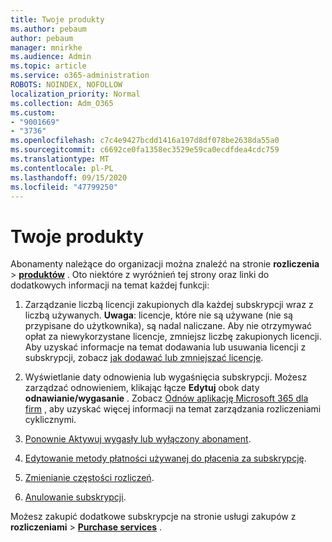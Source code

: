 ```yaml
---
title: Twoje produkty
ms.author: pebaum
author: pebaum
manager: mnirkhe
ms.audience: Admin
ms.topic: article
ms.service: o365-administration
ROBOTS: NOINDEX, NOFOLLOW
localization_priority: Normal
ms.collection: Adm_O365
ms.custom:
- "9001669"
- "3736"
ms.openlocfilehash: c7c4e9427bcdd1416a197d8df078be2638da55a0
ms.sourcegitcommit: c6692ce0fa1358ec3529e59ca0ecdfdea4cdc759
ms.translationtype: MT
ms.contentlocale: pl-PL
ms.lasthandoff: 09/15/2020
ms.locfileid: "47799250"
---
```

# <a name="your-products"></a>Twoje produkty

Abonamenty należące do organizacji można znaleźć na stronie **rozliczenia**  >  **[produktów](https://go.microsoft.com/fwlink/p/?linkid=842054)** . Oto niektóre z wyróżnień tej strony oraz linki do dodatkowych informacji na temat każdej funkcji:

1. Zarządzanie liczbą licencji zakupionych dla każdej subskrypcji wraz z liczbą używanych.  **Uwaga**: licencje, które nie są używane (nie są przypisane do użytkownika), są nadal naliczane.  Aby nie otrzymywać opłat za niewykorzystane licencje, zmniejsz liczbę zakupionych licencji. Aby uzyskać informacje na temat dodawania lub usuwania licencji z subskrypcji, zobacz [jak dodawać lub zmniejszać licencje](https://docs.microsoft.com/alchemyinsights/how-to-add-or-reduce-licenses).

2. Wyświetlanie daty odnowienia lub wygaśnięcia subskrypcji.  Możesz zarządzać odnowieniem, klikając łącze **Edytuj** obok daty **odnawianie/wygasanie** .  Zobacz [Odnów aplikację Microsoft 365 dla firm](https://go.microsoft.com/fwlink/?linkid=2119216) , aby uzyskać więcej informacji na temat zarządzania rozliczeniami cyklicznymi.

3. [Ponownie Aktywuj wygasły lub wyłączony abonament](https://go.microsoft.com/fwlink/?linkid=2117519).

4. [Edytowanie metody płatności używanej do płacenia za subskrypcję](https://go.microsoft.com/fwlink/?linkid=2117167).

5. [Zmienianie częstości rozliczeń](https://go.microsoft.com/fwlink/?linkid=2119112).

6. [Anulowanie subskrypcji](https://go.microsoft.com/fwlink/?linkid=2119113).

Możesz zakupić dodatkowe subskrypcje na stronie usługi zakupów z **rozliczeniami**  >  [**Purchase services**](https://go.microsoft.com/fwlink/p/?linkid=868433) .
